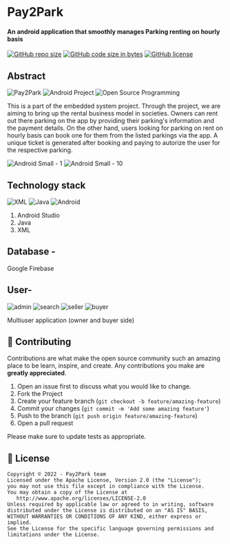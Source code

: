 # Pay2Park
#### An android application that smoothly manages Parking renting on hourly basis


[![GitHub repo size](https://img.shields.io/github/repo-size/ayusshhhii/Pay2Park.svg?logo=github&style=social)](https://ayusshhhii.github.io/Pay2Park/) [![GitHub code size in bytes](https://img.shields.io/github/languages/code-size/ayusshhhii/Pay2Park.svg?logo=git&style=social)](https://ayusshhhii.github.io/Pay2Park/) [![GitHub license](https://img.shields.io/github/license/ayusshhhii/Pay2Park.svg?style=social&logo=github)](https://github.com/ayusshhhii/Pay2Park/blob/master/LICENSE)

## Abstract

![Pay2Park](https://img.shields.io/badge/Parking--renting--management-system-orange.svg?style=flat-square) 
![Android Project](https://img.shields.io/badge/Android-project-yellowgreen.svg?style=flat-square)
![Open Source Programming](https://img.shields.io/badge/open--source-programming-ff69b4.svg?style=flat-square)

This is a part of the embedded system project. Through the project, we are aiming to bring up the rental business model in societies. Owners can rent out there parking on the app by providing their parking's information and the payment details. On the other hand, users looking for parking on rent on hourly basis can book one for them from the listed parkings via the app. A unique ticket is generated after booking and paying to autorize the user for the respective parking. 

![Android Small - 1](https://user-images.githubusercontent.com/63350018/179176837-6ddf596f-cd4e-4c7e-8aa5-0385395be7af.png)
![Android Small - 10](https://user-images.githubusercontent.com/63350018/179177308-f13d0e05-fde7-44c8-94d0-27ea209c54e2.png)


## Technology stack 

![XML](https://img.shields.io/badge/frontend-XML-pink.svg?) 
![Java](https://img.shields.io/badge/backend-css-yellowgreen.svg?)
![Android](https://img.shields.io/badge/major-android-ff69b4.svg?)

1. Android Studio
2.  Java 
3.  XML

## Database - 
Google Firebase

## User- 

![admin](https://img.shields.io/badge/admin-login-teal.svg?style=flat-square) 
![search](https://img.shields.io/badge/search-parking-yellowgreen.svg?style=flat-square)
![seller](https://img.shields.io/badge/add-seller-dodgerblue.svg?style=flat-square) 
![buyer](https://img.shields.io/badge/add-buyer-orange.svg?style=flat-square) 

Multiuser application (owner and buyer side)

## 🤝 Contributing

Contributions are what make the open source community such an amazing place to be learn, inspire, and create. Any
contributions you make are **greatly appreciated**.

1. Open an issue first to discuss what you would like to change.
1. Fork the Project
1. Create your feature branch (`git checkout -b feature/amazing-feature`)
1. Commit your changes (`git commit -m 'Add some amazing feature'`)
1. Push to the branch (`git push origin feature/amazing-feature`)
1. Open a pull request

Please make sure to update tests as appropriate.

## 📝 License

```
Copyright © 2022 - Pay2Park team
Licensed under the Apache License, Version 2.0 (the "License");
you may not use this file except in compliance with the License.
You may obtain a copy of the License at
   http://www.apache.org/licenses/LICENSE-2.0
Unless required by applicable law or agreed to in writing, software
distributed under the License is distributed on an "AS IS" BASIS,
WITHOUT WARRANTIES OR CONDITIONS OF ANY KIND, either express or implied.
See the License for the specific language governing permissions and
limitations under the License.
```


